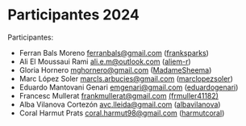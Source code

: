 # Participantes 2024

Participantes:
- Ferran Bals Moreno <ferranbals@gmail.com> ([franksparks](https://github.com/franksparks))
- Ali El Moussaui Rami <ali.e.m@outlook.com> ([aliem-r](https://github.com/aliem-r/))
- Gloria Hornero <mghornero@gmail.com> ([MadameSheema](https://github.com/MadameSheema))
- Marc López Soler <marcls.arbucies@gmail.com> ([marclopezsoler](https://github.com/marclopezsoler/))
- Eduardo Mantovani Genari <emgenari@gmail.com> ([eduardogenari](https://github.com/eduardogenari))
- Francesc Mullerat frankmullerat@gmail.com [(frmuller41182)](https://github.com/frmuller41182)
- Alba Vilanova Cortezón <avc.lleida@gmail.com> ([albavilanova](https://github.com/albavilanova))
- Coral Harmut Prats <coral.harmut98@gmail.com> ([harmutcoral](https://github.com/harmutcoral))
